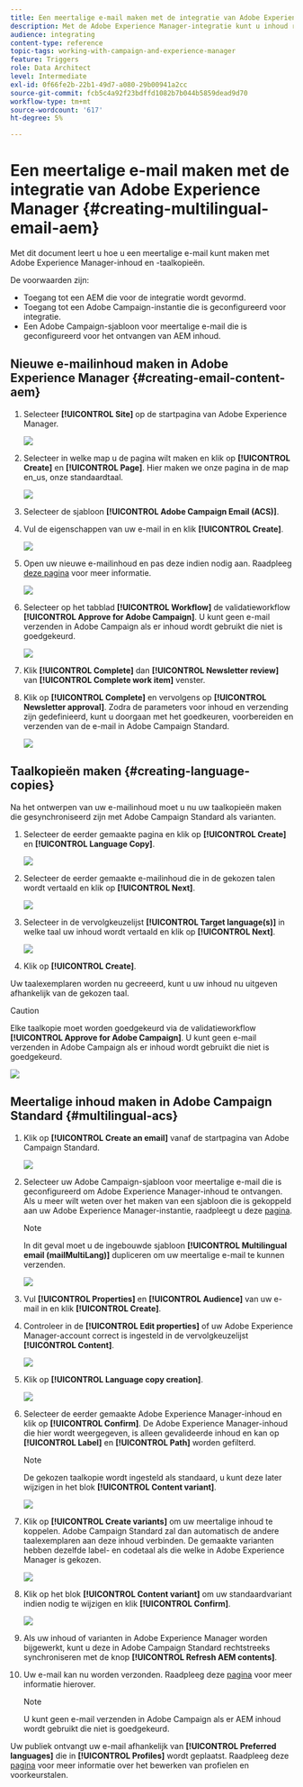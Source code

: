 ```yaml
---
title: Een meertalige e-mail maken met de integratie van Adobe Experience Manager.
description: Met de Adobe Experience Manager-integratie kunt u inhoud rechtstreeks in AEM maken en later in Adobe Campaign gebruiken.
audience: integrating
content-type: reference
topic-tags: working-with-campaign-and-experience-manager
feature: Triggers
role: Data Architect
level: Intermediate
exl-id: 0f66fe2b-22b1-49d7-a080-29b00941a2cc
source-git-commit: fcb5c4a92f23bdffd1082b7b044b5859dead9d70
workflow-type: tm+mt
source-wordcount: '617'
ht-degree: 5%

---
```


# Een meertalige e-mail maken met de integratie van Adobe Experience Manager {#creating-multilingual-email-aem}

Met dit document leert u hoe u een meertalige e-mail kunt maken met Adobe Experience Manager-inhoud en -taalkopieën.

De voorwaarden zijn:

* Toegang tot een AEM die voor de integratie wordt gevormd.
* Toegang tot een Adobe Campaign-instantie die is geconfigureerd voor integratie.
* Een Adobe Campaign-sjabloon voor meertalige e-mail die is geconfigureerd voor het ontvangen van AEM inhoud.

## Nieuwe e-mailinhoud maken in Adobe Experience Manager {#creating-email-content-aem}

1. Selecteer **[!UICONTROL Site]** op de startpagina van Adobe Experience Manager.

   ![](assets/aem_acs_1.png)

1. Selecteer in welke map u de pagina wilt maken en klik op **[!UICONTROL Create]** en **[!UICONTROL Page]**. Hier maken we onze pagina in de map en_us, onze standaardtaal.

   ![](assets/aem_acs_2.png)

1. Selecteer de sjabloon **[!UICONTROL Adobe Campaign Email (ACS)]**.

1. Vul de eigenschappen van uw e-mail in en klik **[!UICONTROL Create]**.

   ![](assets/aem_acs_3.png)

1. Open uw nieuwe e-mailinhoud en pas deze indien nodig aan. Raadpleeg [deze pagina](../../integrating/using/creating-email-experience-manager.md#editing-email-aem) voor meer informatie.

   ![](assets/aem_acs_4.png)

1. Selecteer op het tabblad **[!UICONTROL Workflow]** de validatieworkflow **[!UICONTROL Approve for Adobe Campaign]**. U kunt geen e-mail verzenden in Adobe Campaign als er inhoud wordt gebruikt die niet is goedgekeurd.

   ![](assets/aem_acs_7.png)

1. Klik **[!UICONTROL Complete]** dan **[!UICONTROL Newsletter review]** van **[!UICONTROL Complete work item]** venster.

1. Klik op **[!UICONTROL Complete]** en vervolgens op **[!UICONTROL Newsletter approval]**. Zodra de parameters voor inhoud en verzending zijn gedefinieerd, kunt u doorgaan met het goedkeuren, voorbereiden en verzenden van de e-mail in Adobe Campaign Standard.

   ![](assets/aem_acs_8.png)

## Taalkopieën maken {#creating-language-copies}

Na het ontwerpen van uw e-mailinhoud moet u nu uw taalkopieën maken die gesynchroniseerd zijn met Adobe Campaign Standard als varianten.

1. Selecteer de eerder gemaakte pagina en klik op **[!UICONTROL Create]** en **[!UICONTROL Language Copy]**.

   ![](assets/aem_acs_5.png)

1. Selecteer de eerder gemaakte e-mailinhoud die in de gekozen talen wordt vertaald en klik op **[!UICONTROL Next]**.

   ![](assets/aem_acs_6.png)

1. Selecteer in de vervolgkeuzelijst **[!UICONTROL Target language(s)]** in welke taal uw inhoud wordt vertaald en klik op **[!UICONTROL Next]**.

   ![](assets/aem_acs_9.png)

1. Klik op **[!UICONTROL Create]**.

Uw taalexemplaren worden nu gecreeerd, kunt u uw inhoud nu uitgeven afhankelijk van de gekozen taal.

>[!CAUTION]
>
>Elke taalkopie moet worden goedgekeurd via de validatieworkflow **[!UICONTROL Approve for Adobe Campaign]**. U kunt geen e-mail verzenden in Adobe Campaign als er inhoud wordt gebruikt die niet is goedgekeurd.

![](assets/aem_acs_11.png)

## Meertalige inhoud maken in Adobe Campaign Standard {#multilingual-acs}

1. Klik op **[!UICONTROL Create an email]** vanaf de startpagina van Adobe Campaign Standard.

   ![](assets/aem_acs_12.png)

1. Selecteer uw Adobe Campaign-sjabloon voor meertalige e-mail die is geconfigureerd om Adobe Experience Manager-inhoud te ontvangen. Als u meer wilt weten over het maken van een sjabloon die is gekoppeld aan uw Adobe Experience Manager-instantie, raadpleegt u deze [pagina](../../integrating/using/configure-experience-manager.md#config-acs).

   >[!NOTE]
   >
   >In dit geval moet u de ingebouwde sjabloon **[!UICONTROL Multilingual email (mailMultiLang)]** dupliceren om uw meertalige e-mail te kunnen verzenden.

   ![](assets/aem_acs_13.png)

1. Vul **[!UICONTROL Properties]** en **[!UICONTROL Audience]** van uw e-mail in en klik **[!UICONTROL Create]**.

1. Controleer in de **[!UICONTROL Edit properties]** of uw Adobe Experience Manager-account correct is ingesteld in de vervolgkeuzelijst **[!UICONTROL Content]**.

   ![](assets/aem_acs_20.png)

1. Klik op **[!UICONTROL Language copy creation]**.

   ![](assets/aem_acs_16.png)

1. Selecteer de eerder gemaakte Adobe Experience Manager-inhoud en klik op **[!UICONTROL Confirm]**. De Adobe Experience Manager-inhoud die hier wordt weergegeven, is alleen gevalideerde inhoud en kan op **[!UICONTROL Label]** en **[!UICONTROL Path]** worden gefilterd.

   >[!NOTE]
   >
   >De gekozen taalkopie wordt ingesteld als standaard, u kunt deze later wijzigen in het blok **[!UICONTROL Content variant]**.

   ![](assets/aem_acs_17.png)

1. Klik op **[!UICONTROL Create variants]** om uw meertalige inhoud te koppelen. Adobe Campaign Standard zal dan automatisch de andere taalexemplaren aan deze inhoud verbinden. De gemaakte varianten hebben dezelfde label- en codetaal als die welke in Adobe Experience Manager is gekozen.

   ![](assets/aem_acs_18.png)

1. Klik op het blok **[!UICONTROL Content variant]** om uw standaardvariant indien nodig te wijzigen en klik **[!UICONTROL Confirm]**.

   ![](assets/aem_acs_19.png)

1. Als uw inhoud of varianten in Adobe Experience Manager worden bijgewerkt, kunt u deze in Adobe Campaign Standard rechtstreeks synchroniseren met de knop **[!UICONTROL Refresh AEM contents]**.

1. Uw e-mail kan nu worden verzonden. Raadpleeg deze [pagina](../../sending/using/get-started-sending-messages.md) voor meer informatie hierover.

   >[!NOTE]
   >
   >U kunt geen e-mail verzenden in Adobe Campaign als er AEM inhoud wordt gebruikt die niet is goedgekeurd.

Uw publiek ontvangt uw e-mail afhankelijk van **[!UICONTROL Preferred languages]** die in **[!UICONTROL Profiles]** wordt geplaatst. Raadpleeg deze [pagina](../../audiences/using/editing-profiles.md) voor meer informatie over het bewerken van profielen en voorkeurstalen.
